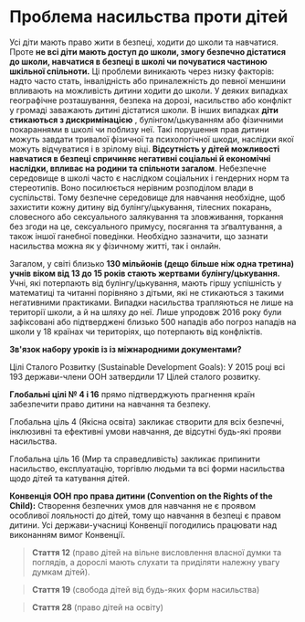 # Проблема насильства проти дітей

Усі діти мають право жити в безпеці, ходити до школи та навчатися. Проте **не всі діти мають доступ до школи, змогу безпечно дістатися до школи, навчатися в безпеці в школі чи почуватися частиною шкільної спільноти.** Ці проблеми виникають через низку факторів: надто часто стать, інвалідність або приналежність до певної меншини впливають на можливість дитини ходити до школи. У деяких випадках географічне розташування, безпека на дорозі, насильство або конфлікт у громаді заважають дитині дістатися школи. В інших випадках **діти стикаються з дискримінацією** , булінгом/цькуванням або фізичними покараннями в школі чи поблизу неї. Такі порушення прав дитини можуть завдати тривалої фізичної та психологічної шкоди, наслідки якої можуть відчуватися і в зрілому віці. **Відсутність у дітей можливості навчатися в безпеці спричиняє негативні соціальні й економічні наслідки, впливає на родини та спільноти загалом**. Небезпечне середовище в школі часто є наслідком соціальних і гендерних норм та стереотипів. Воно посилюється нерівним розподілом влади в суспільстві. Тому безпечне середовище для навчання необхідне, щоб захистити кожну дитину від булінгу/цькування, тілесних покарань, словесного або сексуального залякування та зловживання, торкання без згоди на це, сексуального примусу, посягання та зґвалтування, а також іншої ганебної поведінки. Необхідно зазначити, що зазнати насильства можна як у фізичному житті, так і онлайн.

Загалом, у світі близько **130 мільйонів (дещо більше ніж одна третина) учнів віком від 13 до 15 років стають жертвами булінгу/цькування.** Учні, які потерпають від булінгу/цькування, мають гіршу успішність у математиці та читанні порівняно з дітьми, які не стикаються з такими негативними практиками. Випадки насильства трапляються не лише на території школи, а й на шляху до неї. Лише упродовж 2016 року були зафіксовані або підтверджені близько 500 нападів або погроз нападів на школи у 18 країнах чи територіях, що потерпають від конфліктів.


**Зв'язок набору уроків із із міжнародними документами?**

Цілі Сталого Розвитку (Sustainable Development Goals): У 2015 році всі 193 держави-члени ООН затвердили 17 Цілей сталого розвитку.

**Глобальні цілі № 4 і 16** прямо підтверджують прагнення країн забезпечити право дитини на навчання та безпеку.

Глобальна ціль 4 (Якісна освіта) закликає створити для всіх безпечні, інклюзивні та ефективні умови навчання, де відсутні будь-які прояви насильства.

Глобальна ціль 16 (Мир та справедливість) закликає припинити насильство, експлуатацію, торгівлю людьми та всі форми насильства щодо дітей та катування дітей.

**Конвенція ООН про права дитини (Convention on the Rights of the Child):** Створення безпечних умов для навчання не є проявом особливої лояльності до дітей, тому що навчання в безпеці є правом дитини. Усі держави-учасниці Конвенції погодились працювати над виконанням вимог Конвенції.

> **Стаття 12** (право дітей на вільне висловлення власної думки та поглядів, а дорослі мають
слухати та приділяти належну увагу думкам дітей).

> **Стаття 19** (свобода дітей від будь-яких форм насильства)

> **Стаття 28** (право дітей на освіту)